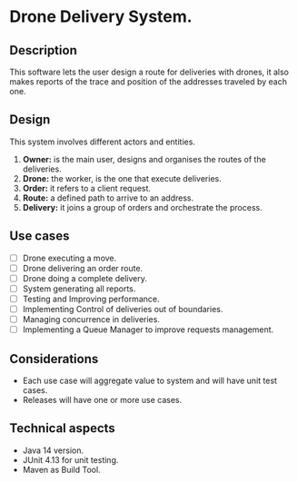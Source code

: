 # Drone Delivery System.

## Description
This software lets the user design a route for deliveries with drones, it also makes reports of the trace and 
position of the addresses traveled by each one.   

## Design 
This system involves different actors and entities. 
1. **Owner:** is the main user, designs and organises the routes of the deliveries. 
2. **Drone:** the worker, is the one that execute deliveries.
3. **Order:** it refers to a client request. 
4. **Route:** a defined path to arrive to an address. 
5. **Delivery:** it joins a group of orders and orchestrate the process.

## Use cases
- [ ] Drone executing a move.
- [ ] Drone delivering an order route.
- [ ] Drone doing a complete delivery. 
- [ ] System generating all reports.
- [ ] Testing and Improving performance. 
- [ ] Implementing Control of deliveries out of boundaries. 
- [ ] Managing concurrence in deliveries. 
- [ ] Implementing a Queue Manager to improve requests management. 
## Considerations
* Each use case will aggregate value to system and will have unit test cases. 
* Releases will have one or more use cases.
## Technical aspects
* Java 14 version.
* JUnit 4.13 for unit testing.
* Maven as Build Tool. 
 
